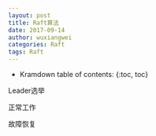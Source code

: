 ```yaml
---
layout: post
title: Raft算法
date: 2017-09-14
author: wuxiangwei
categories: Raft
tags: Raft
---
```


* Kramdown table of contents:
{:toc, toc}


Leader选举

正常工作

故障恢复

